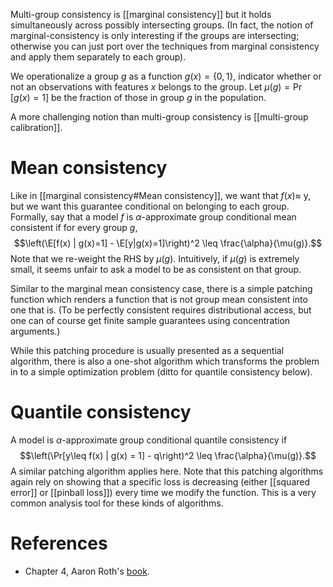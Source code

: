 Multi-group consistency is [[marginal consistency]] but it holds simultaneously across possibly intersecting groups. (In fact, the notion of marginal-consistency is only interesting if the groups are intersecting; otherwise you can just port over the techniques from marginal consistency and apply them separately to each group). 

We operationalize a group $g$ as a function $g(x)=\{0,1\}$, indicator whether or not an observations with features $x$ belongs to the group. Let $\mu(g) = \Pr[g(x)=1]$ be the fraction of those in group $g$ in the population.  

A more challenging notion than multi-group consistency is [[multi-group calibration]]. 

# Mean consistency 

Like in [[marginal consistency#Mean consistency]], we want that $f(x) \approx$ y, but we want this guarantee conditional on belonging to each group. Formally, say that a model $f$ is $\alpha$-approximate group conditional mean consistent if for every group $g$, 
$$\left(\E[f(x) | g(x)=1] - \E[y|g(x)=1]\right)^2 \leq \frac{\alpha}{\mu(g)}.$$
Note that we re-weight the RHS by $\mu(g)$. Intuitively, if $\mu(g)$ is extremely small, it seems unfair to ask a model to be as consistent on that group. 

Similar to the marginal mean consistency case, there is a simple patching function which renders a function that is not group mean consistent into one that is. (To be perfectly consistent requires distributional access, but one can of course get finite sample guarantees using concentration arguments.)

While this patching procedure is usually presented as a sequential algorithm, there is also a one-shot algorithm which transforms the problem in to a simple optimization problem (ditto for quantile consistency below). 
# Quantile consistency 

A model is $\alpha$-approximate group conditional quantile consistency if 
$$\left(\Pr[y\leq f(x) | g(x) = 1] - q\right)^2 \leq \frac{\alpha}{\mu(g)}.$$
A similar patching algorithm applies here. Note that this patching algorithms again rely on showing that a specific loss is decreasing (either [[squared error]] or [[pinball loss]]) every time we modify the function. This is a very common analysis tool for these kinds of algorithms. 


# References 
- Chapter 4, Aaron Roth's [book](https://www.cis.upenn.edu/~aaroth/uncertainty-notes.pdf). 